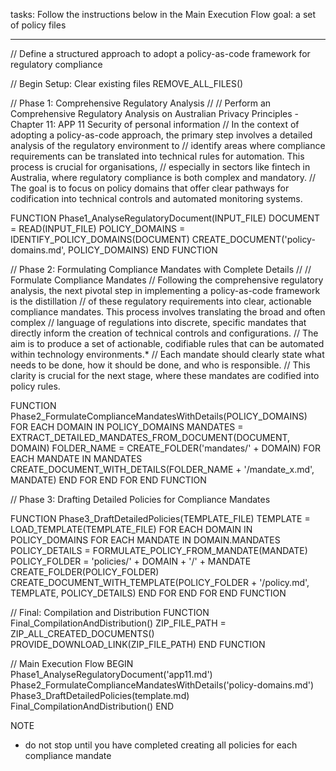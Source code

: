 tasks: Follow the instructions below in the Main Execution Flow
goal: a set of policy files

---

// Define a structured approach to adopt a policy-as-code framework for regulatory compliance

// Begin Setup: Clear existing files
REMOVE_ALL_FILES()

// Phase 1: Comprehensive Regulatory Analysis
//
// Perform an Comprehensive Regulatory Analysis on Australian Privacy Principles - Chapter 11: APP 11 Security of personal information
// In the context of adopting a policy-as-code approach, the primary step involves a detailed analysis of the regulatory environment to 
// identify areas where compliance requirements can be translated into technical rules for automation. This process is crucial for organisations, 
// especially in sectors like fintech in Australia, where regulatory compliance is both complex and mandatory. 
// The goal is to focus on policy domains that offer clear pathways for codification into technical controls and automated monitoring systems.

FUNCTION Phase1_AnalyseRegulatoryDocument(INPUT_FILE)
    DOCUMENT = READ(INPUT_FILE)
    POLICY_DOMAINS = IDENTIFY_POLICY_DOMAINS(DOCUMENT)
    CREATE_DOCUMENT('policy-domains.md', POLICY_DOMAINS) 
END FUNCTION

// Phase 2: Formulating Compliance Mandates with Complete Details
//
// Formulate Compliance Mandates 
// Following the comprehensive regulatory analysis, the next pivotal step in implementing a policy-as-code framework is the distillation
// of these regulatory requirements into clear, actionable compliance mandates. This process involves translating the broad and often complex
// language of regulations into discrete, specific mandates that directly inform the creation of technical controls and configurations.
// The aim is to produce a set of actionable, codifiable rules that can be automated within technology environments.*
// Each mandate should clearly state what needs to be done, how it should be done, and who is responsible. 
// This clarity is crucial for the next stage, where these mandates are codified into policy rules.

FUNCTION Phase2_FormulateComplianceMandatesWithDetails(POLICY_DOMAINS)
    FOR EACH DOMAIN IN POLICY_DOMAINS
        MANDATES = EXTRACT_DETAILED_MANDATES_FROM_DOCUMENT(DOCUMENT, DOMAIN)
        FOLDER_NAME = CREATE_FOLDER('mandates/' + DOMAIN)
        FOR EACH MANDATE IN MANDATES
            CREATE_DOCUMENT_WITH_DETAILS(FOLDER_NAME + '/mandate_x.md', MANDATE)
        END FOR
    END FOR
END FUNCTION

// Phase 3: Drafting Detailed Policies for Compliance Mandates

FUNCTION Phase3_DraftDetailedPolicies(TEMPLATE_FILE)
    TEMPLATE = LOAD_TEMPLATE(TEMPLATE_FILE)
    FOR EACH DOMAIN IN POLICY_DOMAINS
        FOR EACH MANDATE IN DOMAIN.MANDATES
            POLICY_DETAILS = FORMULATE_POLICY_FROM_MANDATE(MANDATE)
            POLICY_FOLDER = 'policies/' + DOMAIN + '/' + MANDATE
            CREATE_FOLDER(POLICY_FOLDER)
            CREATE_DOCUMENT_WITH_TEMPLATE(POLICY_FOLDER + '/policy.md', TEMPLATE, POLICY_DETAILS)
        END FOR
    END FOR
END FUNCTION

// Final: Compilation and Distribution
FUNCTION Final_CompilationAndDistribution()
    ZIP_FILE_PATH = ZIP_ALL_CREATED_DOCUMENTS()
    PROVIDE_DOWNLOAD_LINK(ZIP_FILE_PATH)
END FUNCTION

// Main Execution Flow
BEGIN
    Phase1_AnalyseRegulatoryDocument('app11.md')
    Phase2_FormulateComplianceMandatesWithDetails('policy-domains.md')
    Phase3_DraftDetailedPolicies(template.md)
    Final_CompilationAndDistribution()
END


NOTE
  - do not stop until you have completed creating all policies for each compliance mandate